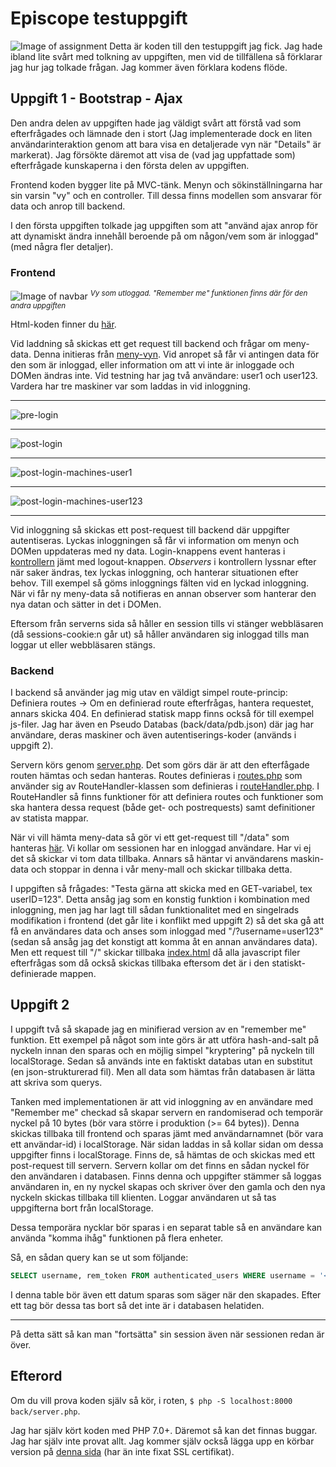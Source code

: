 # Episcope testuppgift
![Image of assignment](http://puu.sh/vAZkE/e5b8d4d1ae.png)
Detta är koden till den testuppgift jag fick. Jag hade ibland lite svårt med tolkning av uppgiften, men vid de tillfällena så förklarar jag hur jag tolkade frågan. Jag kommer även förklara kodens flöde. 

## Uppgift 1 - Bootstrap - Ajax
Den andra delen av uppgiften hade jag väldigt svårt att förstå vad som efterfrågades och lämnade den i stort (Jag implementerade dock en liten användarinteraktion genom att bara visa en detaljerade vyn när "Details" är markerat). Jag försökte däremot att visa de (vad jag uppfattade som) efterfrågade kunskaperna i den första delen av uppgiften.

Frontend koden bygger lite på MVC-tänk. Menyn och sökinställningarna har sin varsin "vy" och en controller. Till dessa finns modellen som ansvarar för data och anrop till backend.

I den första uppgiften tolkade jag uppgiften som att "använd ajax anrop för att dynamiskt ändra innehåll beroende på om någon/vem som är inloggad" (med några fler detaljer). 

### Frontend
![Image of navbar](http://puu.sh/vAZeZ/c55a36550b.png)
<sup>*Vy som utloggad. "Remember me" funktionen finns där för den andra uppgiften*</sup>  

Html-koden finner du [här](front/index.html).

Vid laddning så skickas ett get request till backend och frågar om meny-data. Denna initieras från [meny-vyn](front/js/views/navbarView.js). Vid anropet så får vi antingen data för den som är inloggad, eller information om att vi inte är inloggade och DOMen ändras inte. Vid testning har jag två användare: user1 och user123. Vardera har tre maskiner var som laddas in vid inloggning. 

----

![pre-login](http://puu.sh/vAZYJ/903d34ae02.png)

----

![post-login](http://puu.sh/vAZZC/1044cf2514.png)

----

![post-login-machines-user1](http://puu.sh/vB06O/15dc434eb6.png)

----

![post-login-machines-user123](http://puu.sh/vB0x9/c41f5e6acd.png)

----

Vid inloggning så skickas ett post-request till backend där uppgifter autentiseras. Lyckas inloggningen så får vi information om menyn och DOMen uppdateras med ny data. Login-knappens event hanteras i [kontrollern](front/js/controller/navbarViewController.js) jämt med logout-knappen. *Observers* i kontrollern lyssnar efter när saker ändras, tex lyckas inloggning, och hanterar situationen efter behov. Till exempel så göms inloggnings fälten vid en lyckad inloggning. När vi får ny meny-data så notifieras en annan observer som hanterar den nya datan och sätter in det i DOMen. 

Eftersom från serverns sida så håller en session tills vi stänger webbläsaren (då sessions-cookie:n går ut) så håller användaren sig inloggad tills man loggar ut eller webbläsaren stängs. 

### Backend

I backend så använder jag mig utav en väldigt simpel route-princip: Definiera routes -> Om en definierad route efterfrågas, hantera requestet, annars skicka 404. En definierad statisk mapp finns också för till exempel js-filer. Jag har även en Pseudo Databas (back/data/pdb.json) där jag har användare, deras maskiner och även autentiserings-koder (används i uppgift 2).

Servern körs genom [server.php](back/server.php). Det som görs där är att den efterfågade routen hämtas och sedan hanteras. Routes definieras i [routes.php](back/routes.php) som använder sig av RouteHandler-klassen som definieras i [routeHandler.php](back/routeHandler.php). I RouteHandler så finns funktioner för att definiera routes och funktioner som ska hantera dessa request (både get- och postrequests) samt definitioner av statista mappar. 

När vi vill hämta meny-data så gör vi ett get-request till "/data" som hanteras [här](back/routes.php#L91). Vi kollar om sessionen har en inloggad användare. Har vi ej det så skickar vi tom data tillbaka. Annars så häntar vi användarens maskin-data och stoppar in denna i vår meny-mall och skickar tillbaka detta. 

I uppgiften så frågades: "Testa gärna att skicka med en GET-variabel, tex userID=123". Detta ansåg jag som en konstig funktion i kombination med inloggning, men jag har lagt till sådan funktionalitet med en singelrads modifikation i frontend (det går lite i konflikt med uppgift 2) så det ska gå att få en användares data och anses som inloggad med "/?username=user123" (sedan så ansåg jag det konstigt att komma åt en annan användares data). Men ett request till "/" skickar tillbaka [index.html](front/index.html) då alla javascript filer efterfrågas som då också skickas tillbaka eftersom det är i den statiskt-definierade mappen. 

## Uppgift 2

I uppgift två så skapade jag en minifierad version av en "remember me" funktion. Ett exempel på något som inte görs är att utföra hash-and-salt på nyckeln innan den sparas och en möjlig simpel "kryptering" på nyckeln till localStorage. Sedan så används inte en faktiskt databas utan en substitut (en json-strukturerad fil). Men all data som hämtas från databasen är lätta att skriva som querys.  

Tanken med implementationen är att vid inloggning av en användare med "Remember me" checkad så skapar servern en randomiserad och temporär nyckel på 10 bytes (bör vara större i produktion (>= 64 bytes)). Denna skickas tillbaka till frontend och sparas jämt med användarnamnet (bör vara ett användar-id) i localStorage. När sidan laddas in så kollar sidan om dessa uppgifter finns i localStorage. Finns de, så hämtas de och skickas med ett post-request till servern. Servern kollar om det finns en sådan nyckel för den användaren i databasen. Finns denna och uppgifter stämmer så loggas användaren in, en ny nyckel skapas och skriver över den gamla och den nya nyckeln skickas tillbaka till klienten. Loggar användaren ut så tas uppgifterna bort från localStorage. 

Dessa temporära nycklar bör sparas i en separat table så en användare kan använda "komma ihåg" funktionen på flera enheter. 

Så, en sådan query kan se ut som följande: 

```SQL
SELECT username, rem_token FROM authenticated_users WHERE username = '<användarnamn>' AND rem_token = '<temporär nyckel>'
```

I denna table bör även ett datum sparas som säger när den skapades. Efter ett tag bör dessa tas bort så det inte är i databasen helatiden. 

----

På detta sätt så kan man "fortsätta" sin session även när sessionen redan är över.


## Efterord

Om du vill prova koden själv så kör, i roten, `$ php -S localhost:8000 back/server.php`.

Jag har själv kört koden med PHP 7.0+. Däremot så kan det finnas buggar. Jag har själv inte provat allt. Jag kommer själv också lägga upp en körbar version på [denna sida](http://lucaslj.com) (har än inte fixat SSL certifikat).
